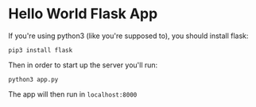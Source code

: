 # Hello World Flask App
If you're using python3 (like you're supposed to), you should install flask:

```
pip3 install flask
```

Then in order to start up the server you'll run:

```
python3 app.py
```

The app will then run in ```localhost:8000```
